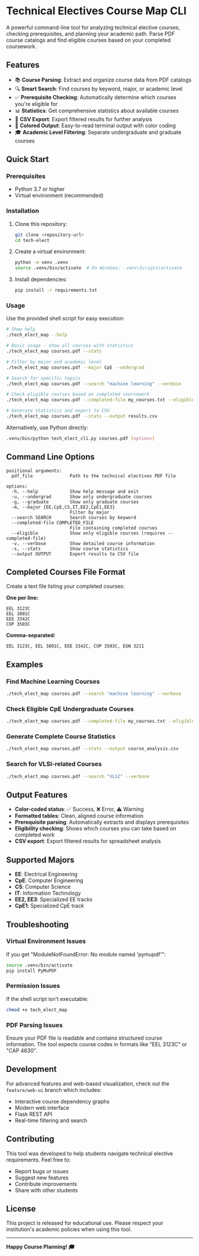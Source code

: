 # Technical Electives Course Map CLI

A powerful command-line tool for analyzing technical elective courses, checking prerequisites, and planning your academic path. Parse PDF course catalogs and find eligible courses based on your completed coursework.

## Features

- 📚 **Course Parsing**: Extract and organize course data from PDF catalogs
- 🔍 **Smart Search**: Find courses by keyword, major, or academic level
- ✅ **Prerequisite Checking**: Automatically determine which courses you're eligible for
- 📊 **Statistics**: Get comprehensive statistics about available courses
- 💾 **CSV Export**: Export filtered results for further analysis
- 🎨 **Colored Output**: Easy-to-read terminal output with color coding
- 🎓 **Academic Level Filtering**: Separate undergraduate and graduate courses

## Quick Start

### Prerequisites

- Python 3.7 or higher
- Virtual environment (recommended)

### Installation

1. Clone this repository:
   ```bash
   git clone <repository-url>
   cd tech-elect
   ```

2. Create a virtual environment:
   ```bash
   python -m venv .venv
   source .venv/bin/activate  # On Windows: .venv\Scripts\activate
   ```

3. Install dependencies:
   ```bash
   pip install -r requirements.txt
   ```

### Usage

Use the provided shell script for easy execution:

```bash
# Show help
./tech_elect_map --help

# Basic usage - show all courses with statistics
./tech_elect_map courses.pdf --stats

# Filter by major and academic level
./tech_elect_map courses.pdf --major CpE --undergrad

# Search for specific topics
./tech_elect_map courses.pdf --search "machine learning" --verbose

# Check eligible courses based on completed coursework
./tech_elect_map courses.pdf --completed-file my_courses.txt --eligible

# Generate statistics and export to CSV
./tech_elect_map courses.pdf --stats --output results.csv
```

Alternatively, use Python directly:
```bash
.venv/bin/python tech_elect_cli.py courses.pdf [options]
```

## Command Line Options

```
positional arguments:
  pdf_file              Path to the technical electives PDF file

options:
  -h, --help            Show help message and exit
  -u, --undergrad       Show only undergraduate courses
  -g, --graduate        Show only graduate courses
  -m, --major {EE,CpE,CS,IT,EE2,CpE1,EE3}
                        Filter by major
  --search SEARCH       Search courses by keyword
  --completed-file COMPLETED_FILE
                        File containing completed courses
  --eligible            Show only eligible courses (requires --completed-file)
  -v, --verbose         Show detailed course information
  -s, --stats           Show course statistics
  --output OUTPUT       Export results to CSV file
```

## Completed Courses File Format

Create a text file listing your completed courses:

**One per line:**
```
EEL 3123C
EEL 3801C
EEE 3342C
COP 3503C
```

**Comma-separated:**
```
EEL 3123C, EEL 3801C, EEE 3342C, COP 3503C, EGN 3211
```

## Examples

### Find Machine Learning Courses
```bash
./tech_elect_map courses.pdf --search "machine learning" --verbose
```

### Check Eligible CpE Undergraduate Courses
```bash
./tech_elect_map courses.pdf --completed-file my_courses.txt --eligible --major CpE --undergrad
```

### Generate Complete Course Statistics
```bash
./tech_elect_map courses.pdf --stats --output course_analysis.csv
```

### Search for VLSI-related Courses
```bash
./tech_elect_map courses.pdf --search "VLSI" --verbose
```

## Output Features

- **Color-coded status**: ✅ Success, ❌ Error, ⚠️ Warning
- **Formatted tables**: Clean, aligned course information
- **Prerequisite parsing**: Automatically extracts and displays prerequisites
- **Eligibility checking**: Shows which courses you can take based on completed work
- **CSV export**: Export filtered results for spreadsheet analysis

## Supported Majors

- **EE**: Electrical Engineering
- **CpE**: Computer Engineering  
- **CS**: Computer Science
- **IT**: Information Technology
- **EE2, EE3**: Specialized EE tracks
- **CpE1**: Specialized CpE track

## Troubleshooting

### Virtual Environment Issues
If you get "ModuleNotFoundError: No module named 'pymupdf'":
```bash
source .venv/bin/activate
pip install PyMuPDF
```

### Permission Issues
If the shell script isn't executable:
```bash
chmod +x tech_elect_map
```

### PDF Parsing Issues
Ensure your PDF file is readable and contains structured course information. The tool expects course codes in formats like "EEL 3123C" or "CAP 4630".

## Development

For advanced features and web-based visualization, check out the `feature/web-ui` branch which includes:
- Interactive course dependency graphs
- Modern web interface
- Flask REST API
- Real-time filtering and search

## Contributing

This tool was developed to help students navigate technical elective requirements. Feel free to:
- Report bugs or issues
- Suggest new features
- Contribute improvements
- Share with other students

## License

This project is released for educational use. Please respect your institution's academic policies when using this tool.

---

**Happy Course Planning! 🎓**